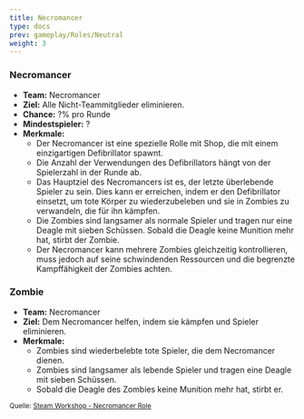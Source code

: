 ```yaml
---
title: Necromancer
type: docs
prev: gameplay/Roles/Neutral
weight: 3
---
```


### Necromancer

- **Team:** Necromancer
- **Ziel:** Alle Nicht-Teammitglieder eliminieren.
- **Chance:** ?% pro Runde
- **Mindestspieler:** ?
- **Merkmale:**
  - Der Necromancer ist eine spezielle Rolle mit Shop, die mit einem einzigartigen Defibrillator spawnt.
  - Die Anzahl der Verwendungen des Defibrillators hängt von der Spielerzahl in der Runde ab.
  - Das Hauptziel des Necromancers ist es, der letzte überlebende Spieler zu sein. Dies kann er erreichen, indem er den Defibrillator einsetzt, um tote Körper zu wiederzubeleben und sie in Zombies zu verwandeln, die für ihn kämpfen.
  - Die Zombies sind langsamer als normale Spieler und tragen nur eine Deagle mit sieben Schüssen. Sobald die Deagle keine Munition mehr hat, stirbt der Zombie.
  - Der Necromancer kann mehrere Zombies gleichzeitig kontrollieren, muss jedoch auf seine schwindenden Ressourcen und die begrenzte Kampffähigkeit der Zombies achten.

### Zombie

- **Team:** Necromancer
- **Ziel:** Dem Necromancer helfen, indem sie kämpfen und Spieler eliminieren.
- **Merkmale:**
  - Zombies sind wiederbelebte tote Spieler, die dem Necromancer dienen.
  - Zombies sind langsamer als lebende Spieler und tragen eine Deagle mit sieben Schüssen.
  - Sobald die Deagle des Zombies keine Munition mehr hat, stirbt er.

<small>Quelle: [Steam Workshop - Necromancer Role](https://steamcommunity.com/sharedfiles/filedetails/?id=1883650244)</small>
